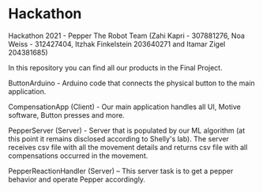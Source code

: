 # Hackathon
Hackathon 2021 - Pepper The Robot Team (Zahi Kapri - 307881276, Noa Weiss - 312427404, Itzhak Finkelstein 203640271 and Itamar Zigel 204381685) 

In this repository you can find all our products in the Final Project.

ButtonArduino - Arduino code that connects the physical button to the main application.

CompensationApp (Client) - Our main application handles all UI, Motive software, Button presses and more.

PepperServer (Server) - Server that is populated by our ML algorithm (at this point it remains disclosed according to Shelly's lab). The server receives csv file with all the movement details and returns csv file with all compensations occurred in the movement. 

PepperReactionHandler (Server) – This server task is to get a pepper behavior and operate Pepper accordingly.
